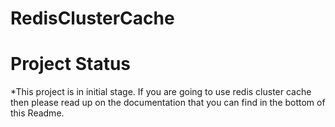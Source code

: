 # RedisClusterCache

 # Project Status
 *This project is in initial stage. If you are going to use redis cluster cache then please read up on the documentation that you can find in the bottom of this Readme. 
